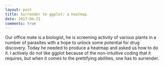 ```yaml
---
layout: post
title: Surrender to ggplot: a heatmap.
date: 2017-04-21
comments: true
---
```


Our office mate is a biologist, he is screening activity of various plants in a number of parasites with a hope to unlock some potential for drug discovery. Today he needed to produce a heatmap and asked us how to do it. I actively do not like ggplot because of the non-intuitive coding that it requires, but when it comes to the prettifying abilities, one has to surrender.
